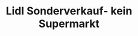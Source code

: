 ---
title: "Lidl Sonderverkauf- kein Supermarkt"
url: /worms/lidl-sonderverkauf-kein-supermarkt/
shop: Allgemein
---
